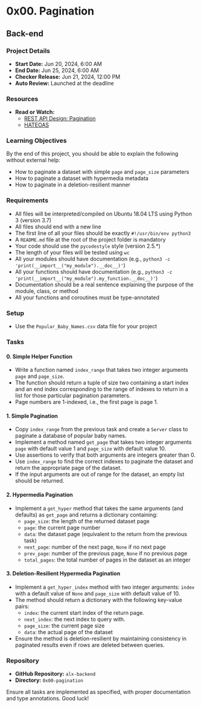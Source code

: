 # 0x00. Pagination

## Back-end

### Project Details
- **Start Date:** Jun 20, 2024, 6:00 AM
- **End Date:** Jun 25, 2024, 6:00 AM
- **Checker Release:** Jun 21, 2024, 12:00 PM
- **Auto Review:** Launched at the deadline

### Resources
- **Read or Watch:**
  - [REST API Design: Pagination](#)
  - [HATEOAS](#)

### Learning Objectives
By the end of this project, you should be able to explain the following without external help:
- How to paginate a dataset with simple `page` and `page_size` parameters
- How to paginate a dataset with hypermedia metadata
- How to paginate in a deletion-resilient manner

### Requirements
- All files will be interpreted/compiled on Ubuntu 18.04 LTS using Python 3 (version 3.7)
- All files should end with a new line
- The first line of all your files should be exactly `#!/usr/bin/env python3`
- A `README.md` file at the root of the project folder is mandatory
- Your code should use the `pycodestyle` style (version 2.5.*)
- The length of your files will be tested using `wc`
- All your modules should have documentation (e.g., `python3 -c 'print(__import__("my_module").__doc__)'`)
- All your functions should have documentation (e.g., `python3 -c 'print(__import__("my_module").my_function.__doc__)'`)
- Documentation should be a real sentence explaining the purpose of the module, class, or method
- All your functions and coroutines must be type-annotated

### Setup
- Use the `Popular_Baby_Names.csv` data file for your project

### Tasks

#### 0. Simple Helper Function
- Write a function named `index_range` that takes two integer arguments `page` and `page_size`.
- The function should return a tuple of size two containing a start index and an end index corresponding to the range of indexes to return in a list for those particular pagination parameters.
- Page numbers are 1-indexed, i.e., the first page is page 1.

#### 1. Simple Pagination
- Copy `index_range` from the previous task and create a `Server` class to paginate a database of popular baby names.
- Implement a method named `get_page` that takes two integer arguments `page` with default value 1 and `page_size` with default value 10.
- Use assertions to verify that both arguments are integers greater than 0.
- Use `index_range` to find the correct indexes to paginate the dataset and return the appropriate page of the dataset.
- If the input arguments are out of range for the dataset, an empty list should be returned.

#### 2. Hypermedia Pagination
- Implement a `get_hyper` method that takes the same arguments (and defaults) as `get_page` and returns a dictionary containing:
  - `page_size`: the length of the returned dataset page
  - `page`: the current page number
  - `data`: the dataset page (equivalent to the return from the previous task)
  - `next_page`: number of the next page, `None` if no next page
  - `prev_page`: number of the previous page, `None` if no previous page
  - `total_pages`: the total number of pages in the dataset as an integer

#### 3. Deletion-Resilient Hypermedia Pagination
- Implement a `get_hyper_index` method with two integer arguments: `index` with a default value of `None` and `page_size` with default value of 10.
- The method should return a dictionary with the following key-value pairs:
  - `index`: the current start index of the return page.
  - `next_index`: the next index to query with.
  - `page_size`: the current page size
  - `data`: the actual page of the dataset
- Ensure the method is deletion-resilient by maintaining consistency in paginated results even if rows are deleted between queries.

### Repository
- **GitHub Repository:** `alx-backend`
- **Directory:** `0x00-pagination`

Ensure all tasks are implemented as specified, with proper documentation and type annotations. Good luck!

